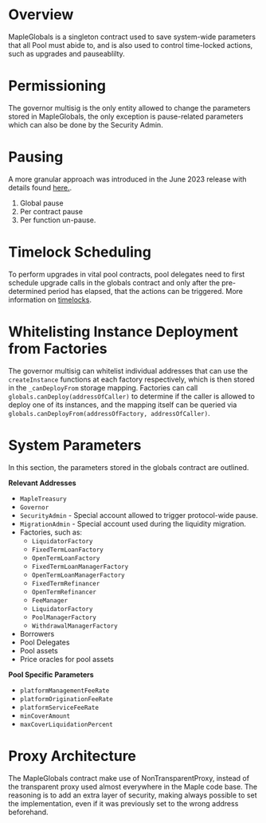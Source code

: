 # Overview

MapleGlobals is a singleton contract used to save system-wide parameters that all Pool must abide to, and is also used to control time-locked actions, such as upgrades and pauseablilty.

# Permissioning

The governor multisig is the only entity allowed to change the parameters stored in MapleGlobals, the only exception is pause-related parameters which can also be done by the Security Admin.

# Pausing

A more granular approach was introduced in the June 2023 release with details found [here.](../security/emergency-protocol-pause.md).

1. Global pause
2. Per contract pause
3. Per function un-pause.

# Timelock Scheduling

To perform upgrades in vital pool contracts, pool delegates need to first schedule upgrade calls in the globals contract and only after the pre-determined period has elapsed, that the actions can be triggered. More information on [timelocks](../admin-functions/timelocks.md).

# Whitelisting Instance Deployment from Factories

The governor multisig can whitelist individual addresses that can use the `createInstance` functions at each factory respectively, which is then stored in the `_canDeployFrom` storage mapping. Factories can call `globals.canDeploy(addressOfCaller)` to determine if the caller is allowed to deploy one of its instances, and the mapping itself can be queried via `globals.canDeployFrom(addressOfFactory, addressOfCaller)`.

# System Parameters

In this section, the parameters stored in the globals contract are outlined.

**Relevant Addresses**

* `MapleTreasury`
* `Governor`
* `SecurityAdmin` - Special account allowed to trigger protocol-wide pause.
* `MigrationAdmin` - Special account used during the liquidity migration.
* Factories, such as:
  * `LiquidatorFactory`
  * `FixedTermLoanFactory`
  * `OpenTermLoanFactory`
  * `FixedTermLoanManagerFactory`
  * `OpenTermLoanManagerFactory`
  * `FixedTermRefinancer`
  * `OpenTermRefinancer`
  * `FeeManager`
  * `LiquidatorFactory`
  * `PoolManagerFactory`
  * `WithdrawalManagerFactory`
* Borrowers
* Pool Delegates
* Pool assets
* Price oracles for pool assets

**Pool Specific Parameters**

* `platformManagementFeeRate`
* `platformOriginationFeeRate`
* `platformServiceFeeRate`
* `minCoverAmount`
* `maxCoverLiquidationPercent`

# Proxy Architecture

The MapleGlobals contract make use of NonTransparentProxy, instead of the transparent proxy used almost everywhere in the Maple code base. The reasoning is to add an extra layer of security, making always possible to set the implementation, even if it was previously set to the wrong address beforehand.
